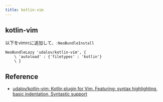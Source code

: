 ```yaml
---
title: kotlin-vim
---
```


## kotlin-vim

以下をvimrcに追加して、`:NeoBundleInstall`

```
NeoBundleLazy 'udalov/kotlin-vim', {
    \ 'autoload' : {'filetypes' : 'kotlin'}
    \ }
```

## Reference
* [udalov/kotlin-vim: Kotlin plugin for Vim. Featuring: syntax highlighting, basic indentation, Syntastic support](https://github.com/udalov/kotlin-vim)
